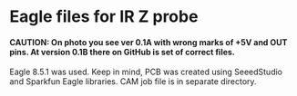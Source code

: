 # Eagle files for IR Z probe
 
#### CAUTION: On photo you see ver 0.1A with wrong marks of +5V and OUT pins. At version 0.1B there on GitHub is set of correct files.

Eagle 8.5.1 was used. Keep in mind, PCB was created using SeeedStudio and Sparkfun Eagle libraries. CAM job file is in separate directory.
